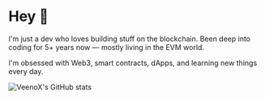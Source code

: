 # Hey 👋
I'm just a dev who loves building stuff on the blockchain.
Been deep into coding for 5+ years now — mostly living in the EVM world.

I'm obsessed with Web3, smart contracts, dApps, and learning new things every day.

![VeenoX's GitHub stats](https://github-readme-stats.vercel.app/api?username=Veenoway&show_icons=true&theme=tokyonight)
